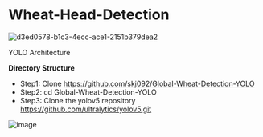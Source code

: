 # Wheat-Head-Detection


![d3ed0578-b1c3-4ecc-ace1-2151b379dea2](https://user-images.githubusercontent.com/43055935/173284100-08557a4d-897d-47de-8a7f-313c5c93513c.jpg)

YOLO Architecture






**Directory Structure**

* Step1: Clone https://github.com/skj092/Global-Wheat-Detection-YOLO
* Step2: cd Global-Wheat-Detection-YOLO
* Step3: Clone the yolov5 repository https://github.com/ultralytics/yolov5.git

![image](https://user-images.githubusercontent.com/43055935/173280016-975392ba-7e2e-41ac-94a9-5bfc539ba1cb.png)

